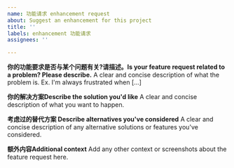 ```yaml
---
name: 功能请求 enhancement request
about: Suggest an enhancement for this project
title: ''
labels: enhancement 功能请求
assignees: ''

---
```


**你的功能要求是否与某个问题有关?请描述。Is your feature request related to a problem? Please describe.**
A clear and concise description of what the problem is. Ex. I'm always frustrated when [...]

**你的解决方案Describe the solution you'd like**
A clear and concise description of what you want to happen.

**考虑过的替代方案 Describe alternatives you've considered**
A clear and concise description of any alternative solutions or features you've considered.

**额外内容Additional context**
Add any other context or screenshots about the feature request here.

